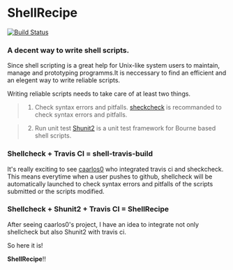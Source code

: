 # ShellRecipe

[![Build Status](https://travis-ci.org/deanboole/shellrecipe.svg?branch=master)](https://travis-ci.org/deanboole/shellrecipe)

### A decent way to write shell scripts.

Since shell scripting is a great help for Unix-like system users to maintain, manage and prototyping programms.It is neccessary to find an efficient and an elegent way to write reliable scripts.

Writing reliable scripts needs to take care of at least two things.


> 1. Check syntax errors and pitfalls.
	[sheckcheck](https://github.com/koalaman/shellcheck) is recommanded to check syntax errors and pitfalls.

> 2. Run unit test
	[Shunit2](https://github.com/zandev/shunit2) is a unit test framework for Bourne based shell scripts.


### Shellcheck + Travis CI = shell-travis-build ###

It's really exciting to see [caarlos0](https://github.com/caarlos0/shell-travis-build) who integrated travis ci and sheckcheck. This means everytime when a user pushes to github, shellcheck will be automatically launched to check syntax errors and pitfalls of the scripts submitted or the scripts modified.

### Shellcheck + Shunit2 + Travis CI = ShellRecipe ###

After seeing caarlos0's project, I have an idea to integrate not only shellcheck but also Shunit2 with travis ci.

So here it is! 

**ShellRecipe**!!

